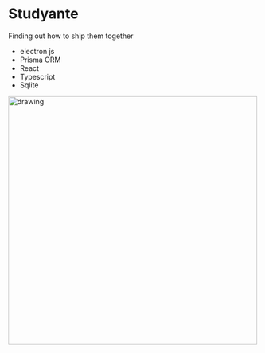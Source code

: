# Studyante

Finding out how to ship them together
  - electron js
  - Prisma ORM
  - React
  - Typescript
  - Sqlite

<img src="./screen.png" alt="drawing" width="500"/> 